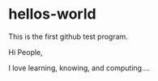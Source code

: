 # hellos-world
This is the first github test program.

Hi People,

I love learning, knowing, and computing....
